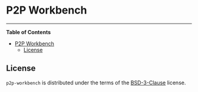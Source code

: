 # P2P Workbench

<!-- [![PyPI - Version](https://img.shields.io/pypi/v/p2p-workbench.svg)](https://pypi.org/project/p2p-workbench) -->
<!-- [![PyPI - Python Version](https://img.shields.io/pypi/pyversions/p2p-workbench.svg)](https://pypi.org/project/p2p-workbench) -->

-----

**Table of Contents**

- [P2P Workbench](#p2p-workbench)
  - [License](#license)

<!-- ## Installation -->
<!--  -->
<!-- ```console -->
<!-- pip install p2p-workbench -->
<!-- ``` -->

## License

`p2p-workbench` is distributed under the terms of the [BSD-3-Clause](https://spdx.org/licenses/BSD-3-Clause.html) license.
